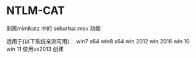 # NTLM-CAT
剥离mimikatz 中的 sekurlsa::msv 功能 

适用于(以下系统亲测可用)：
win7 x64
win8 x64
win 2012
win 2016
win 10
win 11
使用vs2013 创建
